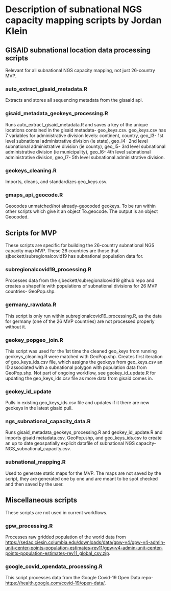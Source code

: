 # Description of subnational NGS capacity mapping scripts by Jordan Klein

## GISAID subnational location data processing scripts
Relevant for all subnational NGS capacity mapping, not just 26-country MVP.

### auto_extract_gisaid_metadata.R
Extracts and stores all sequencing metadata from the gisaaid api.

### gisaid_metadata_geokeys_processing.R
Runs auto_extract_gisaid_metadata.R and saves a key of the unique locations contained in the gisaid metadata- geo_keys.csv. geo_keys.csv has 7 variables for administrative division levels: continent, country, geo_l3- 1st level subnational administrative division (ie state), geo_l4- 2nd level subnational administrative division (ie county), geo_l5- 3rd level subnational administrative division (ie municipality), geo_l6- 4th level subnational administrative division, geo_l7- 5th level subnational administrative division.

### geokeys_cleaning.R
Imports, cleans, and standardizes geo_keys.csv.

### gmaps_api_geocode.R
Geocodes unmatched/not already-geocoded geokeys. To be run within other scripts which give it an object To.geocode. The output is an object Geocoded.

## Scripts for MVP
These scripts are specific for building the 26-country subnational NGS capacity map MVP. These 26 countries are those that sjbeckett/subregionalcovid19 has subnational population data for.

### subregionalcovid19_processing.R
Processes data from the sjbeckett/subregionalcovid19 github repo and creates a shapefile with populations of subnational divisions for 26 MVP countries- GeoPop.shp.

### germany_rawdata.R
This script is only run within subregionalcovid19_processing.R, as the data for germany (one of the 26 MVP countries) are not processed properly without it.

### geokey_popgeo_join.R
This script was used for the 1st time the cleaned geo_keys from running geokeys_cleaning.R were matched with GeoPop.shp. Creates first iteration of geo_keys_ids.csv file, which assigns the geokeys from geo_keys.csv an ID associated with a subnational polygon with population data from GeoPop.shp. Not part of ongoing workflow, see geokey_id_update.R for updating the geo_keys_ids.csv file as more data from gisaid comes in.

### geokey_id_update
Pulls in existing geo_keys_ids.csv file and updates if it there are new geokeys in the latest gisaid pull.

### ngs_subnational_capacity_data.R
Runs gisaid_metadata_geokeys_processing.R and geokey_id_update.R and imports gisaid metadata.csv, GeoPop.shp, and geo_keys_ids.csv to create an up to date geospatially explicit datafile of subnational NGS capacity- NGS_subnational_capacity.csv.

### subnational_mapping.R
Used to generate static maps for the MVP. The maps are not saved by the script, they are generated one by one and are meant to be spot checked and then saved by the user.

## Miscellaneous scripts
These scripts are not used in current workflows.

### gpw_processing.R
Processes raw gridded population of the world data from https://sedac.ciesin.columbia.edu/downloads/data/gpw-v4/gpw-v4-admin-unit-center-points-population-estimates-rev11/gpw-v4-admin-unit-center-points-population-estimates-rev11_global_csv.zip.

### google_covid_opendata_processing.R
This script processes data from the Google Covid-19 Open Data repo- https://health.google.com/covid-19/open-data/.

